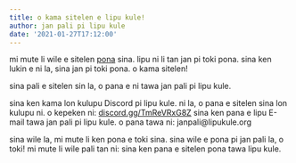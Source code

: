 ```yaml
---
title: o kama sitelen e lipu kule!
author: jan pali pi lipu kule
date: '2021-01-27T17:12:00'
---
```


mi mute li wile e sitelen [pona](https://lipukule.org/post/2021/01/24/tan-suli-lipu-li-seme/) sina. lipu ni li tan jan pi toki pona. sina ken lukin e ni la, sina jan pi toki pona. o kama sitelen!

sina pali e sitelen sin la, o pana e ni tawa jan pali pi lipu kule. 

sina ken kama lon kulupu Discord pi lipu kule. ni la, o pana e sitelen sina lon kulupu ni. o kepeken ni: [discord.gg/TmReVRxG8Z](https://discord.gg/TmReVRxG8Z)
sina ken pana e lipu E-mail tawa jan pali pi lipu kule. o pana tawa ni: jan<span>p</span>ali@li<span>p</span>ukule.org

sina wile la, mi mute li ken pona e toki sina. sina wile e pona pi jan pali la, o toki! mi mute li wile pali tan ni: sina ken pana e sitelen pona tawa lipu kule.
